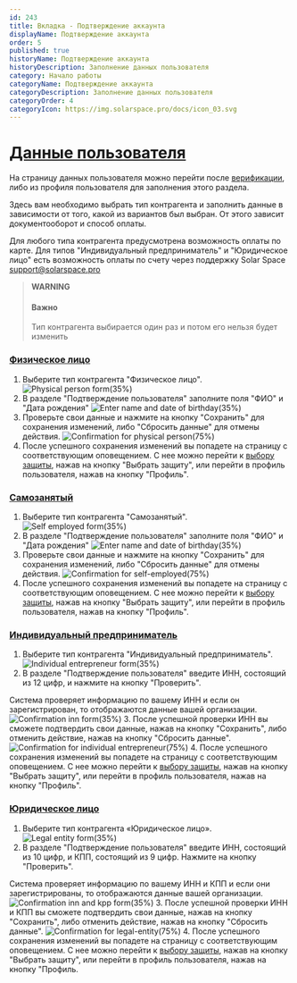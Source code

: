```yaml
---
id: 243
title: Вкладка - Подтверждение аккаунта
displayName: Подтверждение аккаунта
order: 5
published: true
historyName: Подтверждение аккаунта
historyDescription: Заполнение данных пользователя
category: Начало работы
categoryName: Подтверждение аккаунта
categoryDescription: Заполнение данных пользователя
categoryOrder: 4
categoryIcon: https://img.solarspace.pro/docs/icon_03.svg
---
```


# [Данные пользователя](account-confirmation)
На страницу данных пользователя можно перейти после [верификации]([206]), либо из профиля пользователя для заполнения этого раздела.
 
Здесь вам необходимо выбрать тип контрагента и заполнить данные в зависимости от того, какой из вариантов был выбран. От этого зависит документооборот и способ оплаты.

Для любого типа контрагента предусмотрена возможность оплаты по карте. Для типов "Индивидуальный предприниматель" и "Юридическое лицо" есть возможность оплаты по счету через поддержку Solar Space support@solarspace.pro

> **WARNING**
> #### Важно
> Тип контрагента выбирается один раз и потом его нельзя будет изменить

### [Физическое лицо](physical-person)
1. Выберите тип контрагента "Физическое лицо".
![Physical person form(35%)](https://img.solarspace.pro/docs/physical-person-form.jpg "Форма для типа 'Физическое лицо'")
2. В разделе "Подтверждение пользователя" заполните поля "ФИО" и "Дата рождения"
![Enter name and date of birthday(35%)](https://img.solarspace.pro/docs/form-for-phys-and-sz.jpg "Ввод ФИО и Даты рождения")
3. Проверьте свои данные и нажмите на кнопку "Сохранить" для сохранения изменений, либо "Сбросить данные" для отмены действия.
![Confirmation for physical person(75%)](https://img.solarspace.pro/docs/confirm-physical-person.jpg "Подтверждение для типа 'Физическое лицо'")
4. После успешного сохранения изменений вы попадете на страницу с соответствующим оповещением. С нее можно перейти к [выбору защиты]([208]), нажав на кнопку "Выбрать защиту", или перейти в профиль пользователя, нажав на кнопку "Профиль".
  
### [Самозанятый](self-employed)
1. Выберите тип контрагента "Самозанятый".
![Self employed form(35%)](https://img.solarspace.pro/docs/self-employed-form.jpg "Форма для типа 'Самозанятый'")
2. В разделе "Подтверждение пользователя" заполните поля "ФИО" и "Дата рождения"
![Enter name and date of birthday(35%)](https://img.solarspace.pro/docs/form-for-phys-and-sz.jpg "Ввод ФИО и Даты рождения")
3. Проверьте свои данные и нажмите на кнопку "Сохранить" для сохранения изменений, либо "Сбросить данные" для отмены действия.
![Confirmation for self-employed(75%)](https://img.solarspace.pro/docs/confirm-self-employed.jpg "Подтверждение для типа 'Самозанятый'")
4. После успешного сохранения изменений вы попадете на страницу с соответствующим оповещением. С нее можно перейти к [выбору защиты]([208]), нажав на кнопку "Выбрать защиту", или перейти в профиль пользователя, нажав на кнопку "Профиль".
 
### [Индивидуальный предприниматель](individual-entrepreneur)
1. Выберите тип контрагента "Индивидуальный предприниматель".
![Individual entrepreneur form(35%)](https://img.solarspace.pro/docs/individual-entrepreneur-form.jpg "Форма для типа 'Индивидуальный предприниматель'")
2. В разделе "Подтверждение пользователя" введите ИНН, состоящий из 12 цифр, и нажмите на кнопку "Проверить".

Система проверяет информацию по вашему ИНН и если он зарегистрирован, то отображаются данные вашей организации.
![Confirmation inn form(35%)](https://img.solarspace.pro/docs/confirmation-inn-form.jpg "Успешная форма подтверждения ИНН")
3. После успешной проверки ИНН  вы сможете подтвердить свои данные, нажав на кнопку "Сохранить", либо отменить действие, нажав на кнопку "Сбросить данные".
![Confirmation for individual entrepreneur(75%)](https://img.solarspace.pro/docs/confirmation-individual-entrepreneur.jpg "Подтверждение для типа 'Индивидуальный предприниматель'")
4. После успешного сохранения изменений вы попадете на страницу с соответствующим оповещением. С нее можно перейти к [выбору защиты]([208]), нажав на кнопку "Выбрать защиту", или перейти в профиль пользователя, нажав на кнопку "Профиль".
 
### [Юридическое лицо](legal-entity)
1. Выберите тип контрагента «Юридическое лицо».
 ![Legal entity form(35%)](https://img.solarspace.pro/docs/legal-entity-form.jpg "Форма для типа 'Юридическое лицо'")
2. В разделе "Подтверждение пользователя" введите ИНН, состоящий из 10 цифр, и КПП, состоящий из 9 цифр. Нажмите на кнопку "Проверить".

Система проверяет информацию по вашему ИНН и КПП и если они зарегистрированы, то отображаются данные вашей организации.
![Confirmation inn and kpp form(35%)](https://img.solarspace.pro/docs/confirmation-inn-and-kpp-form.jpg "Успешная форма подтверждения ИНН и КПП")
3. После успешной проверки ИНН и КПП вы сможете подтвердить свои данные, нажав на кнопку "Сохранить", либо отменить действие, нажав на кнопку "Сбросить данные".
![Confirmation for legal-entity(75%)](https://img.solarspace.pro/docs/confirmation-legal-entity.jpg "Подтверждение для типа 'Юридическое лицо'")
4. После успешного сохранения изменений вы попадете на страницу с соответствующим оповещением. С нее можно перейти к [выбору защиты]([208]), нажав на кнопку "Выбрать защиту", или перейти в профиль пользователя, нажав на кнопку "Профиль.